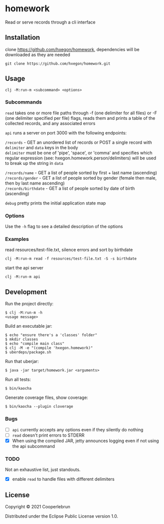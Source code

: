 # homework

Read or serve records through a cli interface

## Installation

clone https://github.com/hxegon/homework, dependencies will be downloaded as they are needed

    git clone https://github.com/hxegon/homework.git

## Usage

    clj -M:run-m <subcommand> <options>
    
### Subcommands

`read` takes one or more file paths through -f (one delimiter for all files) or -F (one delimiter specified per file) flags, reads them and prints a table of the collected records, and any associated errors

`api` runs a server on port 3000 with the following endpoints:

`/records` - GET an unordered list of records or POST a single record with `delimiter` and `data` keys in the body  
`delimiter` must be one of 'pipe', 'space', or 'comma' and specifies which regular expression (see: hxegon.homework.person/delimiters) will be used to break up the string in `data`

`/records/name` - GET a list of people sorted by first + last name (ascending)  
`/records/gender` - GET a list of people sorted by gender (female then male, then by last name ascending)  
`/records/birthdate` - GET a list of people sorted by date of birth (ascending)

`debug` pretty prints the initial application state map

### Options

Use the `-h` flag to see a detailed description of the options

### Examples

read resources/test-file.txt, silence errors and sort by birthdate

    clj -M:run-m read -f resources/test-file.txt -S -s birthdate
    
start the api server

    clj -M:run-m api

## Development

Run the project directly:

    $ clj -M:run-m -h
    <usage message>

Build an executable jar:

    $ echo "ensure there's a 'classes' folder"
    $ mkdir classes
    $ echo "compile main class"
    $ clj -M -e "(compile 'hxegon.homework)"
    $ uberdeps/package.sh

Run that uberjar:

    $ java -jar target/homework.jar <arguments>

Run all tests:

    $ bin/kaocha

Generate coverage files, show coverage:

    $ bin/kaocha --plugin cloverage

### Bugs

- [ ] `api` currently accepts any options even if they silently do nothing
- [ ] `read` doesn't print errors to STDERR
- [x] When using the compiled JAR, jetty announces logging even if not using the api subcommand

### TODO

Not an exhaustive list, just standouts.

- [x] enable `read` to handle files with different delimiters
## License

Copyright © 2021 Cooperlebrun

Distributed under the Eclipse Public License version 1.0.
